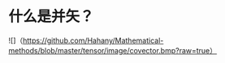 什么是并矢？
===
![]（https://github.com/Hahany/Mathematical-methods/blob/master/tensor/image/covector.bmp?raw=true）
